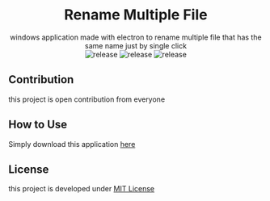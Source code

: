 <div align="center">

# Rename Multiple File
windows application made with electron to rename multiple file that has the same name just by single click  
![release](https://img.shields.io/badge/build-passing-green.svg) 
![release](https://img.shields.io/badge/coverage-90%25-green.svg) 
![release](https://img.shields.io/badge/version-0.2.0-orange.svg) 
</div>

## Contribution
this project is open contribution from everyone  

## How to Use
Simply download this application <a href="https://drive.google.com/file/d/1dYcG1FuDvfuw0LUHyWTgIyTKpk4kZjln/view?usp=sharing">here</a>
  
## License
this project is developed under [MIT License](LICENSE)